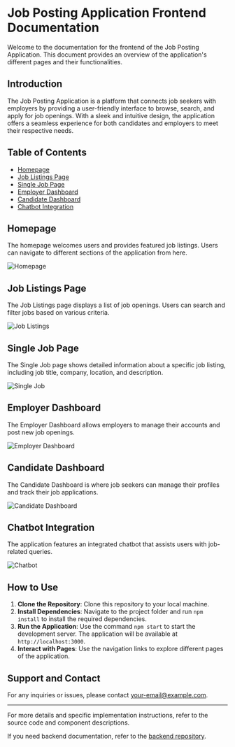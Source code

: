 # Job Posting Application Frontend Documentation

Welcome to the documentation for the frontend of the Job Posting Application. This document provides an overview of the application's different pages and their functionalities.

## Introduction

The Job Posting Application is a platform that connects job seekers with employers by providing a user-friendly interface to browse, search, and apply for job openings. With a sleek and intuitive design, the application offers a seamless experience for both candidates and employers to meet their respective needs.

## Table of Contents

- [Homepage](#homepage)
- [Job Listings Page](#job-listings-page)
- [Single Job Page](#single-job-page)
- [Employer Dashboard](#employer-dashboard)
- [Candidate Dashboard](#candidate-dashboard)
- [Chatbot Integration](#chatbot-integration)

## Homepage

The homepage welcomes users and provides featured job listings. Users can navigate to different sections of the application from here.

![Homepage](/images/homepage.png)

## Job Listings Page

The Job Listings page displays a list of job openings. Users can search and filter jobs based on various criteria.

![Job Listings](/images/job-listings.png)

## Single Job Page

The Single Job page shows detailed information about a specific job listing, including job title, company, location, and description.

![Single Job](/images/single-job.png)

## Employer Dashboard

The Employer Dashboard allows employers to manage their accounts and post new job openings.

![Employer Dashboard](/images/employer-dashboard.png)

## Candidate Dashboard

The Candidate Dashboard is where job seekers can manage their profiles and track their job applications.

![Candidate Dashboard](/images/candidate-dashboard.png)

## Chatbot Integration

The application features an integrated chatbot that assists users with job-related queries.

![Chatbot](/images/chatbot.png)

## How to Use

1. **Clone the Repository**: Clone this repository to your local machine.
2. **Install Dependencies**: Navigate to the project folder and run `npm install` to install the required dependencies.
3. **Run the Application**: Use the command `npm start` to start the development server. The application will be available at `http://localhost:3000`.
4. **Interact with Pages**: Use the navigation links to explore different pages of the application.

## Support and Contact

For any inquiries or issues, please contact [your-email@example.com](mailto:your-email@example.com).

---

For more details and specific implementation instructions, refer to the source code and component descriptions.

If you need backend documentation, refer to the [backend repository](https://github.com/your-username/backend-repo).
